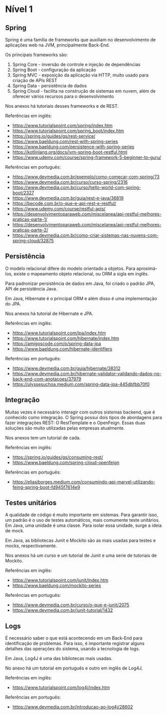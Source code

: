 # Nível 1

## Spring

Spring é uma família de frameworks que auxiliam no desenvolvimento de aplicações web na JVM, principalmente Back-End.

Os principais frameworks são:

1) Spring Core - inversão de controle e injeção de dependências
2) Spring Boot - configuração da aplicação
3) Spring MVC - exposição da aplicação via HTTP, muito usado para criação de APIs REST
4) Spring Data - persistência de dados
5) Spring Cloud - facilita na construção de sistemas em nuvem, além de oferecer vários recursos para o desenvolvimento

Nos anexos há tutoriais desses frameworks e de REST.

Referências em inglês:

- https://www.tutorialspoint.com/spring/index.htm
- https://www.tutorialspoint.com/spring_boot/index.htm
- https://spring.io/guides/gs/rest-service/
- https://www.baeldung.com/rest-with-spring-series
- https://www.baeldung.com/persistence-with-spring-series
- https://kotlinlang.org/docs/jvm-spring-boot-restful.html
- https://www.udemy.com/course/spring-framework-5-beginner-to-guru/

Referências em português:

- https://www.devmedia.com.br/exemplo/como-comecar-com-spring/73
- https://www.devmedia.com.br/curso/curso-spring/2316
- https://www.devmedia.com.br/curso/hello-world-com-spring-boot/2327
- https://www.devmedia.com.br/guia/rest-e-java/36819
- https://becode.com.br/o-que-e-api-rest-e-restful/
- https://www.udemy.com/course/restful-apis/
- https://desenvolvimentoparaweb.com/miscelanea/api-restful-melhores-praticas-parte-1/
- https://desenvolvimentoparaweb.com/miscelanea/api-restful-melhores-praticas-parte-2/
- https://www.devmedia.com.br/como-criar-sistemas-nas-nuvens-com-spring-cloud/32875

## Persistência

O modelo relacional difere do modelo orientado a objetos. Para aproximá-los, existe o mapeamento objeto relacional, ou ORM a sigla em inglês.

Para padronizar persistência de dados em Java, foi criado o padrão JPA, API de persistência Java.

Em Java, Hibernate é o principal ORM e além disso é uma implementação do JPA.

Nos anexos há tutorial de Hibernate e JPA.

Referências em inglês:

- https://www.tutorialspoint.com/jpa/index.htm
- https://www.tutorialspoint.com/hibernate/index.htm
- https://amigoscode.com/p/spring-data-jpa
- https://www.baeldung.com/hibernate-identifiers

Referências em português:

- https://www.devmedia.com.br/guia/hibernate/38312
- https://www.devmedia.com.br/hibernate-validator-validando-dados-no-back-end-com-anotacoes/37979
- https://ulyssesuchoa.medium.com/spring-data-jpa-445dbfbb70f0

## Integração

Muitas vezes é necessário interagir com outros sistemas backend, que é conhecido como integração. O Spring possui dois tipos de abordagens para fazer integrações REST: O RestTemplate e o OpenFeign. Essas duas soluções são muito utilizadas pelas empresas atualmente.

Nos anexos tem um tutorial de cada.

Referências em inglês:

- https://spring.io/guides/gs/consuming-rest/
- https://www.baeldung.com/spring-cloud-openfeign

Referências em português:

- https://eliasjborges.medium.com/consumindo-api-marvel-utilizando-feing-spring-boot-fd945f7614e9

## Testes unitários

A qualidade de código é muito importante em sistemas. Para garantir isso, um padrão é o uso de testes automáticos, mais comumente teste unitários. Em Java, uma unidade é uma classe. Para isolar essa unidade, surge a ideia de mock.

Em Java, as bibliotecas Junit e Mockito são as mais usadas para testes e mocks, respectivamente.

Nos anexos há um curso e um tutorial de Junit e uma serie de tutoriais de Mockito.

Referências em inglês:

- https://www.tutorialspoint.com/junit/index.htm
- https://www.baeldung.com/mockito-series

Referências em português:

- https://www.devmedia.com.br/curso/o-que-e-junit/2075
- https://www.devmedia.com.br/junit-tutorial/1432

## Logs

É necessário saber o que está acontecendo em um Back-End para identificação de problemas. Para isso, é importante registrar alguns detalhes das operações do sistema, usando a tecnologia de logs.

Em Java, Log4J é uma das bibliotecas mais usadas.

No anexo há um tutorial em português e outro em inglês de Log4J.

Referências em inglês:

- https://www.tutorialspoint.com/log4j/index.htm

Referências em português:

- https://www.devmedia.com.br/introducao-ao-log4j/28602
